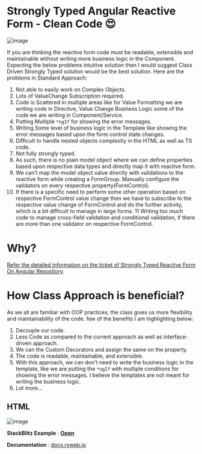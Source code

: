 # Strongly Typed Angular Reactive Form - Clean Code 😍
![image](https://user-images.githubusercontent.com/20392302/84733287-73840b00-afbb-11ea-9c8c-c2de3207f1bf.png)

If you are thinking the reactive form code must be readable, extensible and maintainable without writing more business logic in the Component. Expecting the below problems intuitive solution then I would suggest Class Driven Strongly Typed solution would be the best solution.
Here are the problems in Standard Approach:
1. Not able to easily work on Complex Objects.
2. Lots of ValueChange Subscription required.
3. Code is Scattered in multiple areas like for Value Formatting we are writing code in Directive, Value Change Business Logic some of the code we are writing in Component/Service.
4. Putting Multiple ```*ngIf``` for showing the error messages.
5. Writing Some level of business logic in the Template like showing the error messages based upon the form control state changes.
6. Difficult to handle nested objects complexity in the HTML as well as TS code.
7. Not fully strongly typed.
8. As such, there is no plain model object where we can define properties based upon respective data types and directly map it with reactive form.
9. We can’t map the model object value directly with validations to the reactive form while creating a FormGroup.
Manually configure the validators on every respective property(FormControl).
10. If there is a specific need to perform some other operation based on respective FormControl value change then we have to subscribe to the respective value change of FormControl and do the further activity, which is a bit difficult to manage in large forms.
11 Writing too much code to manage cross-field validation and conditional validation, if there are more than one validator on respective FormControl.
# Why?
[Refer the detailed information on the ticket of Strongly Typed Reactive Form On Angular Repository](https://github.com/angular/angular/issues/13721#issuecomment-644575874).

# How Class Approach is beneficial?
As we all are familiar with OOP practices, the class gives us more flexibility and maintainability of the code. few of the benefits I am highlighting below:

1. Decouple our code.
2. Less Code as compared to the current approach as well as interface-driven approach.
3. We can the Custom Decorators and assign the same on the property.
4. The code is readable, maintainable, and extensible.
5. With this approach, we can don't need to write the business logic in the template, like we are putting the ```*ngIf``` with multiple conditions for showing the error messages. I believe the templates are not meant for writing the business logic.
6. Lot more...

## HTML
![image](https://user-images.githubusercontent.com/20392302/84733000-b7c2db80-afba-11ea-8188-a5a1f8b1dfa8.png)

**StackBlitz Example** : [**Open**](https://stackblitz.com/edit/strongly-typed-reactive-form?file=src%2Fapp%2Fstrongly-typed-reactive-form%2Fstrongly-typed-reactive-form.component.ts)

**Documentation** : [docs.rxweb.io](https://docs.rxweb.io)



